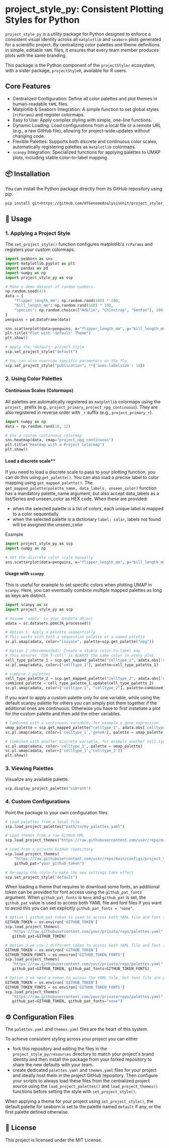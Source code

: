 # project_style_py: Consistent Plotting Styles for Python

`project_style_py` is a utility package for Python designed to enforce a consistent visual identity across all `matplotlib` and `seaborn` plots generated for a scientific project. By centralizing color palettes and theme definitions in simple, editable `YAML` files, it ensures that every team member produces plots with the same branding.

This package is the Python component of the `projectStyler` ecosystem, with a sister package, `projectStyleR`, available for R users.

## Core Features

- Centralized Configuration: Define all color palettes and plot themes in human-readable `YAML` files.
- Matplotlib & Seaborn Integration: A simple function to set global styles (`rcParams`) and register colormaps.
- Easy to Use: Apply complex styling with simple, one-line functions.
- Dynamic Loading: Load configurations from a local file or a remote URL (e.g., a raw GitHub file), allowing for project-wide updates without changing code.
- Flexible Palettes: Supports both discrete and continuous color scales, automatically registering palettes as `matplotlib` colormaps.
- `scanpy` Integration: Specialized functions for applying palettes to UMAP plots, including stable color-to-label mapping.

## 📦 Installation

You can install the Python package directly from its GitHub repository using pip.

```bash
pip install git+https://github.com/HTGenomeAnalysisUnit/project_styler_py.git
```

## 🐍 Usage

### 1. Applying a Project Style

The `set_project_style()` function configures matplotlib's `rcParams` and registers your custom colormaps.

```python
import seaborn as sns
import matplotlib.pyplot as plt
import pandas as pd
import numpy as np
import project_style_py as scp

# Make a demo dataset of random numbers
np.random.seed(42)
data = {
    "flipper_length_mm": np.random.rand(100) * 200,
    "bill_length_mm": np.random.rand(100) * 100,
    "species": np.random.choice(["Adelie", "Chinstrap", "Gentoo"], 100)
}
penguins = pd.DataFrame(data)

sns.scatterplot(data=penguins, x="flipper_length_mm", y="bill_length_mm")
plt.title("Plot with 'default' Theme")
plt.show()

# Apply the 'default' project style
scp.set_project_style("default")

# You can also override specific parameters on the fly
scp.set_project_style("publication", **{'axes.labelsize': 14})
```

### 2. Using Color Palettes

#### Continuous Scales (Colormaps)

All palettes are automatically registered as `matplotlib` colormaps using the `project_` prefix (e.g., `project_primary`, `project_npg_continuous`). They are also registered in reverse order with `_r` suffix (e.g., `project_primary_r`).

```python
import numpy as np
data = np.random.rand(10, 12)

# Use a custom continuous colormap
sns.heatmap(data, cmap="project_npg_continuous")
plt.title("Heatmap with a Project Colormap")
plt.show()
```

#### Load a discrete scale**

If you need to load a discrete scale to pass to your plotting function, you can do this using `get_palette()`. You can also load a precise label to color mapping using `get_mapped_palette()`. The `get_mapped_palette(palette_name, data_labels, unseen_color)` function has a mandatory palette_name argument, but also accept data_labels as a list/Series and unseen_color as HEX code. When these are provided:

- when the selected palette is a list of colors, each unique label is mapped to a color sequentially
- when the selected palette is a dictionary `label: color`, labels not found will be assigned the unseen_color

Example

```python
import project_style_py as scp
import numpy as np

# Set the discrete color scale manually
sns.scatterplot(data=penguins, x="flipper_length_mm", y="bill_length_mm", hue="species", palette=scp.get_palette("npg"))
```

#### Usage with `scanpy` 

This is useful for example to set specific colors when plotting UMAP in `scanpy`.
Here, you can eventually combine multiple mapped palettes as long as keys are distinct.

```python
import scanpy as sc
import project_style_py as scp

# Assume 'adata' is your AnnData object
adata = sc.datasets.pbmc3k_processed()

# Option 1: Apply a palette sequentially
# This works with both a sequential palette or a named palette
sc.pl.umap(adata, color="louvain", palette=scp.get_palette("npg"))

# Option 2 (Recommended): Create a stable color-to-label map
# This ensures 'CD4 T-cell' is ALWAYS the same color in every plot.
cell_type_palette_1 = scp.get_mapped_palette("celltype_1", adata.obs['celltype_1'])
sc.pl.umap(adata, color=["celltype_1"], palette=cell_type_palette_1)

# combine 2 palettes
cell_type_palette_2 = scp.get_mapped_palette("celltype_2", adata.obs['celltype_2'])
combined_palette = cell_type_palette_1.update(cell_type_palette_2)
sc.pl.umap(adata, color=["celltype_1", "celltype_2"], palette=combined_palette)
```

If you want to apply a custom palette only for one variable, while using the default scanpy palette for others you can simply plot them together if the additional ones are continuous. Otherwise you have to first instatiate a plot for the custom palette and then add the other variables.

```python
# Combined with a continuous variable, for example a gene expression
umap_palette = scp.get_mapped_palette("celltype_1", adata.obs['celltype_1'])
sc.pl.umap(adata, color=['celltype_1','geneA'], palette = umap_palette)

# Combined with another discrete variable, for example another cell type annotation
sc.pl.umap(adata, color='celltype_1', palette = umap_palette)
sc.pl.umap(adata, color=['celltype_1','celltype_2'])
plt.show()
```

### 3. Viewing Palettes

Visualize any available palette.

```python
scp.display_project_palette("vibrant")
```

### 4. Custom Configurations

Point the package to your own configuration files.

```python
# Load palettes from a local file
scp.load_project_palettes("path/to/my_palettes.yaml")

# Load themes from a raw GitHub URL
scp.load_project_themes("https://raw.githubusercontent.com/user/repo/main/configs/project_themes.yaml")

# Load from a private GitHub repository
scp.load_project_themes(
    "https://raw.githubusercontent.com/user/repo/main/configs/project_themes.yaml", 
    github_pat="your_github_token")

# Re-apply the style to make the new settings take effect
scp.set_project_style("default")
```

When loading a theme that requires to download some fonts, an additional token can be provided for font access using the `github_pat_fonts` argument.
When `github_pat_fonts` is `None` and `github_pat` is set, the `github_pat` value is used to access both YAML file and font files
If you want to avoid this you can set explicitly `github_pat_fonts = "none"`.

```python
# Option 1 github_pat token is used to access both YAML file and font files
GITHUB_TOKEN = os.environ['GITHUB_TOKEN']
scp.load_project_themes(
   "https://raw.githubusercontent.com/your/private/repo/palettes.yaml",
   github_pat=GITHUB_TOKEN)

# Option 2 we use 2 different token to access both YAML file and font files
GITHUB_TOKEN = os.environ['GITHUB_TOKEN']
GITHUB_TOKEN_FONTS = os.environ['GITHUB_TOKEN_FONTS']
scp.load_project_themes(
   "https://raw.githubusercontent.com/your/private/repo/palettes.yaml",
   github_pat=GITHUB_TOKEN, github_pat_fonts=GITHUB_TOKEN_FONTS)

# Option 3 we need a token to access the YAML file, but font file are publicly available font files
GITHUB_TOKEN = os.environ['GITHUB_TOKEN']
GITHUB_TOKEN_FONTS = os.environ['GITHUB_TOKEN_FONTS']
scp.load_project_themes(
   "https://raw.githubusercontent.com/your/private/repo/palettes.yaml",
   github_pat=GITHUB_TOKEN, github_pat_fonts="none")
```

## ⚙️ Configuration Files

The `palettes.yaml` and `themes.yaml` files are the heart of this system. 

To achieve consistent styling across your project you can either 

- fork this repository and editing the files in the `project_style_py/resources` directory to match your project's brand identity and then install the package from your forked repository to share the new defaults with your team.
- create dedicated `palettes.yaml` and `themes.yaml` files for your project and ideally host them in the project GitHub repository. Then configure your scripts to always load these files from the centralized project source using the `load_project_palettes()` and `load_project_themes()` functions before setting the style with `set_project_style()`.

When applying a theme for your project using `set_project_style()`, the default palette for seaborn is set to the palette named `default` if any, or the first palette defined otherwise.

## 📝 License

This project is licensed under the MIT License.
